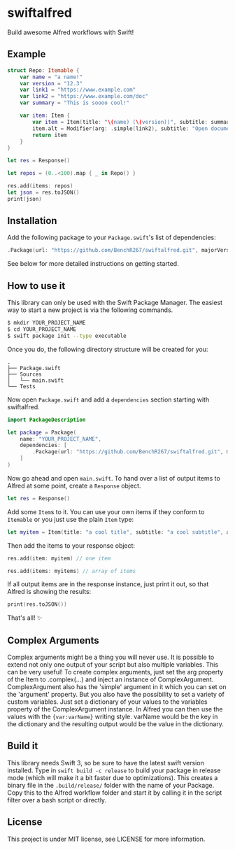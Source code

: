 # swiftalfred
Build awesome Alfred workflows with Swift!

## Example

```Swift
struct Repo: Itemable {
    var name = "a name!"
    var version = "12.3"
    var link1 = "https://www.example.com"
    var link2 = "https://www.example.com/doc"
    var summary = "This is soooo cool!"

    var item: Item {
        var item = Item(title: "\(name) (\(version))", subtitle: summary, arg: .simple(link1))
        item.alt = Modifier(arg: .simple(link2), subtitle: "Open documentation!")
        return item
    }
}

let res = Response()

let repos = (0..<100).map { _ in Repo() }

res.add(items: repos)
let json = res.toJSON()
print(json)
```

## Installation

Add the following package to your `Package.swift`'s list of dependencies:

```swift
.Package(url: "https://github.com/BenchR267/swiftalfred.git", majorVersion: 1, minor: 2)
```

See below for more detailed instructions on getting started.

## How to use it

This library can only be used with the Swift Package Manager. The easiest way to start a new project is via the following commands.

```sh
$ mkdir YOUR_PROJECT_NAME
$ cd YOUR_PROJECT_NAME
$ swift package init --type executable
```

Once you do, the following directory structure will be created for you:

```
.
├── Package.swift
├── Sources
│   └── main.swift
└── Tests
```

Now open `Package.swift` and add a `dependencies` section starting with swiftalfred.

```swift
import PackageDescription

let package = Package(
    name: "YOUR_PROJECT_NAME",
    dependencies: [
        .Package(url: "https://github.com/BenchR267/swiftalfred.git", majorVersion: 1, minor: 2)
    ]
)
```

Now go ahead and open `main.swift`. To hand over a list of output items to Alfred at some point, create a `Response` object.

```Swift
let res = Response()
```

Add some `Item`s to it. You can use your own items if they conform to `Itemable` or you just use the plain `Item` type:

```Swift
let myitem = Item(title: "a cool title", subtitle: "a cool subtitle", arg: .simple("https://www.example.com"))
```

Then add the items to your response object:

```Swift
res.add(item: myitem) // one item

res.add(items: myitems) // array of items
```

If all output items are in the response instance, just print it out, so that Alfred is showing the results:

```Swift
print(res.toJSON())
```

That's all! ✨

## Complex Arguments

Complex arguments might be a thing you will never use. It is possible to extend not only one output of your script but also multiple variables. This can be very useful!
To create complex arguments, just set the arg property of the Item to .complex(...) and inject an instance of ComplexArgument. ComplexArgument also has the 'simple' argument in it which you can set on the 'argument' property. But you also have the possibility to set a variety of custom variables. Just set a dictionary of your values to the variables property of the ComplexArgument instance.
In Alfred you can then use the values with the ```{var:varName}``` writing style. varName would be the key in the dictionary and the resulting output would be the value in the dictionary.

## Build it

This library needs Swift 3, so be sure to have the latest swift version installed. Type in `swift build -c release` to build your package in release mode (which will make it a bit faster due to optimizations). This creates a binary file in the `.build/release/` folder with the name of your Package. Copy this to the Alfred workflow folder and start it by calling it in the script filter over a bash script or directly.

## License

This project is under MIT license, see LICENSE for more information.
